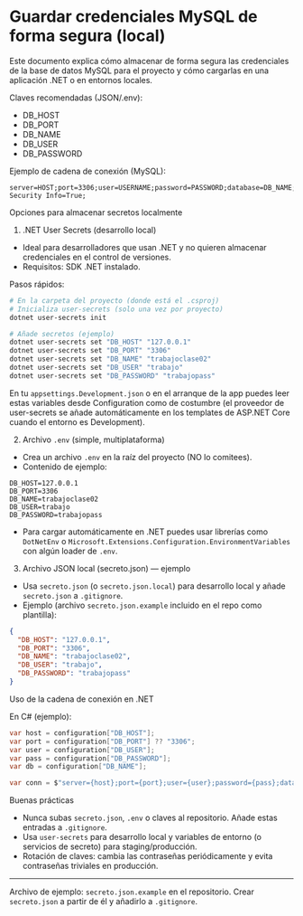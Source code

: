 # Guardar credenciales MySQL de forma segura (local)

Este documento explica cómo almacenar de forma segura las credenciales de la base de datos MySQL para el proyecto y cómo cargarlas en una aplicación .NET o en entornos locales.

Claves recomendadas (JSON/.env):

- DB_HOST
- DB_PORT
- DB_NAME
- DB_USER
- DB_PASSWORD

Ejemplo de cadena de conexión (MySQL):

```
server=HOST;port=3306;user=USERNAME;password=PASSWORD;database=DB_NAME;Persist Security Info=True;
```

Opciones para almacenar secretos localmente

1) .NET User Secrets (desarrollo local)

- Ideal para desarrolladores que usan .NET y no quieren almacenar credenciales en el control de versiones.
- Requisitos: SDK .NET instalado.

Pasos rápidos:

```bash
# En la carpeta del proyecto (donde está el .csproj)
# Inicializa user-secrets (solo una vez por proyecto)
dotnet user-secrets init

# Añade secretos (ejemplo)
dotnet user-secrets set "DB_HOST" "127.0.0.1"
dotnet user-secrets set "DB_PORT" "3306"
dotnet user-secrets set "DB_NAME" "trabajoclase02"
dotnet user-secrets set "DB_USER" "trabajo"
dotnet user-secrets set "DB_PASSWORD" "trabajopass"
```

En tu `appsettings.Development.json` o en el arranque de la app puedes leer estas variables desde Configuration como de costumbre (el proveedor de user-secrets se añade automáticamente en los templates de ASP.NET Core cuando el entorno es Development).

2) Archivo `.env` (simple, multiplataforma)

- Crea un archivo `.env` en la raíz del proyecto (NO lo comitees).
- Contenido de ejemplo:

```
DB_HOST=127.0.0.1
DB_PORT=3306
DB_NAME=trabajoclase02
DB_USER=trabajo
DB_PASSWORD=trabajopass
```

- Para cargar automáticamente en .NET puedes usar librerías como `DotNetEnv` o `Microsoft.Extensions.Configuration.EnvironmentVariables` con algún loader de `.env`.

3) Archivo JSON local (secreto.json) — ejemplo

- Usa `secreto.json` (o `secreto.json.local`) para desarrollo local y añade `secreto.json` a `.gitignore`.
- Ejemplo (archivo `secreto.json.example` incluido en el repo como plantilla):

```json
{
  "DB_HOST": "127.0.0.1",
  "DB_PORT": "3306",
  "DB_NAME": "trabajoclase02",
  "DB_USER": "trabajo",
  "DB_PASSWORD": "trabajopass"
}
```

Uso de la cadena de conexión en .NET

En C# (ejemplo):

```csharp
var host = configuration["DB_HOST"];
var port = configuration["DB_PORT"] ?? "3306";
var user = configuration["DB_USER"];
var pass = configuration["DB_PASSWORD"];
var db = configuration["DB_NAME"];

var conn = $"server={host};port={port};user={user};password={pass};database={db};Persist Security Info=True;";
```

Buenas prácticas

- Nunca subas `secreto.json`, `.env` o claves al repositorio. Añade estas entradas a `.gitignore`.
- Usa `user-secrets` para desarrollo local y variables de entorno (o servicios de secreto) para staging/producción.
- Rotación de claves: cambia las contraseñas periódicamente y evita contraseñas triviales en producción.

---

Archivo de ejemplo: `secreto.json.example` en el repositorio. Crear `secreto.json` a partir de él y añadirlo a `.gitignore`.
